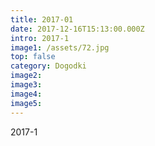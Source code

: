 ```yaml
---
title: 2017-01
date: 2017-12-16T15:13:00.000Z
intro: 2017-1
image1: /assets/72.jpg
top: false
category: Dogodki
image2:
image3:
image4:
image5:
---
```


2017-1
